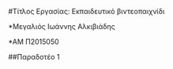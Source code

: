 #Τίτλος Εργασίας: Εκπαιδευτικό βιντεοπαιχνίδι

*Μεγαλιός Ιωάννης Αλκιβιάδης

*ΑΜ Π2015050

##Παραδοτέο 1

